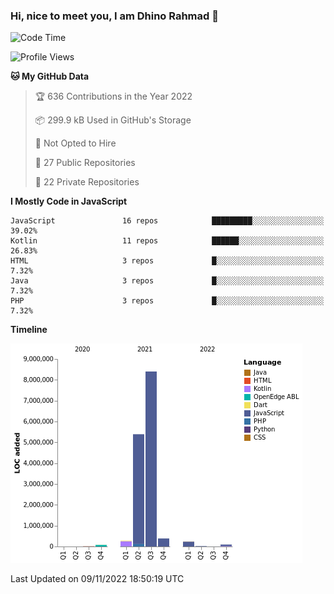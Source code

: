 ### Hi, nice to meet you, I am Dhino Rahmad 👋
<!--START_SECTION:waka-->
![Code Time](http://img.shields.io/badge/Code%20Time-0%20secs-blue)

![Profile Views](http://img.shields.io/badge/Profile%20Views-0-blue)

**🐱 My GitHub Data** 

> 🏆 636 Contributions in the Year 2022
 > 
> 📦 299.9 kB Used in GitHub's Storage 
 > 
> 🚫 Not Opted to Hire
 > 
> 📜 27 Public Repositories 
 > 
> 🔑 22 Private Repositories  
 > 
**I Mostly Code in JavaScript** 

```text
JavaScript               16 repos            █████████░░░░░░░░░░░░░░░░   39.02% 
Kotlin                   11 repos            ██████░░░░░░░░░░░░░░░░░░░   26.83% 
HTML                     3 repos             █░░░░░░░░░░░░░░░░░░░░░░░░   7.32% 
Java                     3 repos             █░░░░░░░░░░░░░░░░░░░░░░░░   7.32% 
PHP                      3 repos             █░░░░░░░░░░░░░░░░░░░░░░░░   7.32%

```


**Timeline**

![Chart not found](https://raw.githubusercontent.com/Dhino12/Dhino12/master/charts/bar_graph.png) 


 Last Updated on 09/11/2022 18:50:19 UTC
<!--END_SECTION:waka-->
 

